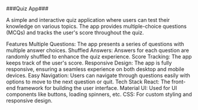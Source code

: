 ###Quiz App###

A simple and interactive quiz application where users can test their knowledge on various topics. The app provides multiple-choice questions (MCQs) and tracks the user's score throughout the quiz.

Features
Multiple Questions: The app presents a series of questions with multiple answer choices.
Shuffled Answers: Answers for each question are randomly shuffled to enhance the quiz experience.
Score Tracking: The app keeps track of the user's score.
Responsive Design: The app is fully responsive, ensuring a seamless experience on both desktop and mobile devices.
Easy Navigation: Users can navigate through questions easily with options to move to the next question or quit.
Tech Stack
React: The front-end framework for building the user interface.
Material UI: Used for UI components like buttons, loading spinners, etc.
CSS: For custom styling and responsive design.
